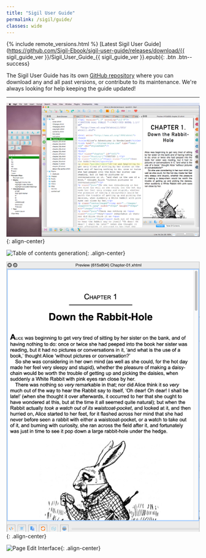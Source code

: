 ```yaml
---
title: "Sigil User Guide"
permalink: /sigil/guide/
classes: wide
---
```


{% include remote_versions.html %}
[Latest Sigil User Guide](https://github.com/Sigil-Ebook/sigil-user-guide/releases/download/{{ sigil_guide_ver }}/Sigil_User_Guide_{{ sigil_guide_ver }}.epub){: .btn .btn--success}

The Sigil User Guide has its own [GitHub repository](https://github.com/Sigil-Ebook/sigil-user-guide) where you can download any and all past versions, or contribute to its maintenance. We're always looking for help keeping the guide updated!

<hr/>

![Main Sigil interface](https://raw.githubusercontent.com/Sigil-Ebook/sigil-user-guide/master/src/OEBPS/Images/ui_buttons-moved.png){: align-center}

![Table of contents generation](https://raw.githubusercontent.com/Sigil-Ebook/sigil-user-guide/master/src/OEBPS/Images/toc-generate-toc.png){: .align-center}

![Sigil Preview window](https://raw.githubusercontent.com/Sigil-Ebook/sigil-user-guide/master/src/OEBPS/Images/preview-window.png){: .align-center}

![Page Edit Interface](https://raw.githubusercontent.com/Sigil-Ebook/sigil-user-guide/master/src/OEBPS/Images/pageedit.png){: .align-center}
